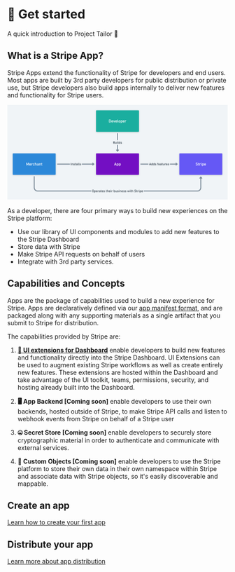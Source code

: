 # 🧵 Get started

A quick introduction to Project Tailor 👋

## What is a Stripe App?
Stripe Apps extend the functionality of Stripe for developers and end users. Most apps are built by 3rd party developers for public distribution or private use, but Stripe developers also build apps internally to deliver new features and functionality for Stripe users.

![Overview](./core/app_overview.png)

As a developer, there are four primary ways to build new experiences on the Stripe platform: 
 
- Use our library of UI components and modules to add new features to the Stripe Dashboard 
- Store data with Stripe
- Make Stripe API requests on behalf of users
- Integrate with 3rd party services. 

## Capabilities and Concepts

Apps are the package of capabilities used to build a new experience for Stripe. Apps are declaratively defined via our [app manifest format](./manifest/README.md), and are packaged along with any supporting materials as a single artifact that you submit to Stripe for distribution.

The capabilities provided by Stripe are:

1. [**🧩 UI extensions for Dashboard**](./ui-extensions/README.md) enable developers to build new features and functionality directly into the Stripe Dashboard. UI Extensions can be used to augment existing Stripe workflows as well as create entirely new features. These extensions are hosted within the Dashboard and  take advantage of the UI toolkit, teams, permissions, security, and hosting already built into the Dashboard.

1. **🖥 App Backend [Coming soon]** enable developers to use their own backends, hosted outside of Stripe, to make Stripe API calls and listen to webhook events from Stripe on behalf of a Stripe user

1. **🤐 Secret Store [Coming soon]** enable developers to securely store cryptographic material in order to authenticate and communicate with external services.

1. **💾 Custom Objects [Coming soon]** enable developers to use the Stripe platform to store their own data in their own namespace within Stripe and associate data with Stripe objects, so it's easily discoverable and mappable.

## Create an app

[Learn how to create your first app](./create/README.md)

## Distribute your app

[Learn more about app distribution](./distribution/README.md)
